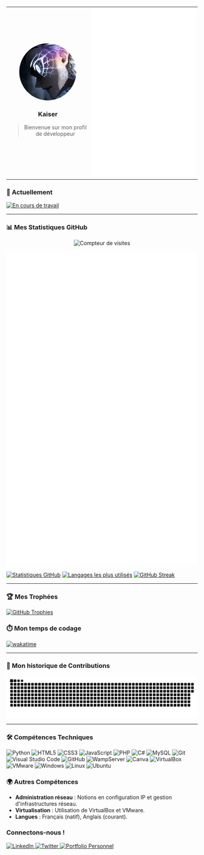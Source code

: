 <table align="center">
  <tr>
    <td align="center">
      <img src="https://raw.githubusercontent.com/morchid65/morchid65/gh-pages/1753567769129.jpg" width="150" style="border-radius: 50%;">
      <h3>Kaiser</h3>
      <blockquote>Bienvenue sur mon profil de développeur</blockquote>
    </td>
    <td align="center">
      <a href="https://github.com/morchid65">
        <img src="https://raw.githubusercontent.com/morchid65/morchid65/gh-pages/metrics.svg" alt="GitHub Metrics" />
      </a>
    </td>
  </tr>
</table>



### 🚀 Actuellement
[![En cours de travail](https://img.shields.io/badge/En%20cours%20de%20travail%20sur-Mon%20projet%20Phénix-blue)](https://github.com/morchid65/mon-projet-phenix)

---

### 📊 Mes Statistiques GitHub

<p align="center">
  <img src="https://komarev.com/ghpvc/?username=morchid65&color=green" alt="Compteur de visites">
</p>

[![GitHub Metrics](https://raw.githubusercontent.com/morchid65/morchid65/gh-pages/metrics.svg)](https://github.com/morchid65)

[![Statistiques GitHub](https://github-readme-stats.vercel.app/api?username=morchid65&show_icons=true&theme=highcontrast)](https://github.com/morchid65)
[![Langages les plus utilisés](https://github-readme-stats.vercel.app/api/top-langs/?username=morchid65&layout=compact&theme=shadow_red)](https://github.com/morchid65)
[![GitHub Streak](https://github-readme-streak-stats.herokuapp.com/?user=morchid65&theme=yeblu&hide_border=true)](https://github.com/morchid65)

---

### 🏆 Mes Trophées 
<p align="center">
  
  [![GitHub Trophies](https://github-profile-trophy.vercel.app/?username=morchid65&theme=radical&no-frame=true)](https://github-profile-trophy.vercel.app/?username=morchid65&theme=radical&no-frame=true)
</p>

### ⏱️ Mon temps de codage
<p align="center">
  
  [![wakatime](https://wakatime.com/badge/user/3d07be02-2a28-4eec-96eb-751c50769ce3.svg)](https://wakatime.com/@3d07be02-2a28-4eec-96eb-751c50769ce3)
</p>

---

### 🐍 Mon historique de Contributions

<p align="center">
<picture>
  <source media="(prefers-color-scheme: dark)" srcset="https://github.com/mikyll/mikyll/blob/output/github-contribution-grid-snake-dark.svg">
  <source media="(prefers-color-scheme: light)" srcset="https://github.com/mikyll/mikyll/blob/output/github-contribution-grid-snake-dark.svg">
  <img alt="github-snake" src="https://github.com/mikyll/mikyll/blob/output/github-contribution-grid-snake-dark.svg">
</picture>
</p>

---

### 🛠️ Compétences Techniques

<p align="left">
  <img src="https://img.shields.io/badge/Python-3776AB?style=for-the-badge&logo=python&logoColor=white" alt="Python">
  <img src="https://img.shields.io/badge/HTML5-E34F26?style=for-the-badge&logo=html5&logoColor=white" alt="HTML5">
  <img src="https://img.shields.io/badge/CSS3-1572B6?style=for-the-badge&logo=css3&logoColor=white" alt="CSS3">
  <img src="https://img.shields.io/badge/JavaScript-F7DF1E?style=for-the-badge&logo=javascript&logoColor=black" alt="JavaScript">
  <img src="https://img.shields.io/badge/PHP-777BB4?style=for-the-badge&logo=php&logoColor=white" alt="PHP">
  <img src="https://img.shields.io/badge/C%23-239120?style=for-the-badge&logo=c-sharp&logoColor=white" alt="C#">
  <img src="https://img.shields.io/badge/MySQL-4479A1?style=for-the-badge&logo=mysql&logoColor=white" alt="MySQL">
  <img src="https://img.shields.io/badge/Git-F05032?style=for-the-badge&logo=git&logoColor=white" alt="Git">
  <img src="https://img.shields.io/badge/Visual_Studio_Code-007ACC?style=for-the-badge&logo=visual-studio-code&logoColor=white" alt="Visual Studio Code">
  <img src="https://img.shields.io/badge/GitHub-100000?style=for-the-badge&logo=github&logoColor=white" alt="GitHub">
  <img src="https://img.shields.io/badge/WampServer-000000?style=for-the-badge&logo=wampserver&logoColor=white" alt="WampServer">
  <img src="https://img.shields.io/badge/Canva-00C4CC?style=for-the-badge&logo=canva&logoColor=white" alt="Canva">
  <img src="https://img.shields.io/badge/VirtualBox-20A7FE?style=for-the-badge&logo=virtualbox&logoColor=white" alt="VirtualBox">
  <img src="https://img.shields.io/badge/VMware-6202EE?style=for-the-badge&logo=vmware&logoColor=white" alt="VMware">
  <img src="https://img.shields.io/badge/Windows-0078D6?style=for-the-badge&logo=windows&logoColor=white" alt="Windows">
  <img src="https://img.shields.io/badge/Linux-FCC624?style=for-the-badge&logo=linux&logoColor=black" alt="Linux">
  <img src="https://img.shields.io/badge/Ubuntu-E95420?style=for-the-badge&logo=ubuntu&logoColor=white" alt="Ubuntu">
</p>

### 🌍 Autres Compétences
- **Administration réseau** : Notions en configuration IP et gestion d'infrastructures réseau.
- **Virtualisation** : Utilisation de VirtualBox et VMware.
- **Langues** : Français (natif), Anglais (courant).

### Connectons-nous !
<p align="left">
  <a href="[URL-DE-VOTRE-LINKEDIN](https://www.linkedin.com/feed/)" target="_blank">
    <img src="https://img.shields.io/badge/LinkedIn-0A66C2?style=for-the-badge&logo=linkedin&logoColor=white" alt="LinkedIn">
  </a>
  <a href="URL-DE-VOTRE-TWITTER" target="_blank">
    <img src="https://img.shields.io/badge/Twitter-1DA1F2?style=for-the-badge&logo=twitter&logoColor=white" alt="Twitter">
  </a>
  <a href="[URL-DE-VOTRE-PORTFOLIO-PERSONNEL](https://jebrilfoitih83.wixsite.com/monportefoliodedev-2)" target="_blank">
    <img src="https://img.shields.io/badge/Portfolio-4A154B?style=for-the-badge&logo=google-chrome&logoColor=white" alt="Portfolio Personnel">
  </a>
</p>
